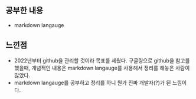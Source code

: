 ## 공부한 내용
* markdown langauge
## 느낀점
* 2022년부터 github을 관리할 것이라 목표를 세웠다. 구글링으로 github을 참고를 했을때, 개념적인 내용은 markdown langauge를 사용해서 정리를 해놓은 사람이 많았다. 
* markdown langauge를 공부하고 정리를 하니 뭔가 진짜 개발자(?)가 된 느낌이다. 